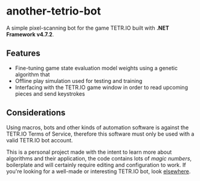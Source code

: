 # another-tetrio-bot
A simple pixel-scanning bot for the game TETR.IO built with **.NET Framework v4.7.2**.

## Features

- Fine-tuning game state evaluation model weights using a genetic algorithm that
- Offline play simulation used for testing and training
- Interfacing with the TETR.IO game window in order to read upcoming pieces and send keystrokes

## Considerations

Using macros, bots and other kinds of automation software is against the TETR.IO Terms of Service, therefore this
software must only be used with a valid TETR.IO bot account.

This is a personal project made with the intent to learn more about algorithms and their application, the code contains
lots of *magic numbers*, boilerplate and will certainly require editing and configuration to work. If you're looking for
a well-made or interesting TETR.IO bot, look [elsewhere](https://github.com/ZetrisAI/Zetris).
